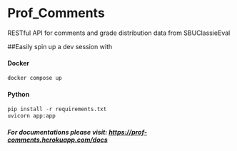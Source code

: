 # Prof_Comments

RESTful API for comments and grade distribution data from SBUClassieEval

##Easily spin up a dev session with
#### Docker
```bash
docker compose up
```
#### Python
```python
pip install -r requirements.txt
uvicorn app:app
```

##### For documentations please visit: https://prof-comments.herokuapp.com/docs
